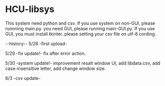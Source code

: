 # HCU-libsys

This system need python and csv.
If you use system on non-GUI, please runnning main.py.
you need GUI, please running main-GUI.py.
If you use GUI, you must install tkinter.
please setting your csv file on utf-8 cording.

--history--
 5/28 -first upload-

5/29 -fix update!-
fix after error action.

5/30 -system update!-
improvement resalt window UI, add libdata.csv, add case-insensitive letter, add change window size.

6/3 -csv update-
